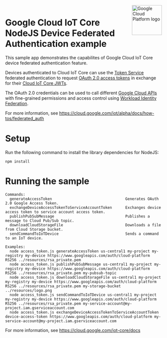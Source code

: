 <img src="https://avatars2.githubusercontent.com/u/2810941?v=3&s=96" alt="Google Cloud Platform logo" title="Google Cloud Platform" align="right" height="96" width="96"/>

# Google Cloud IoT Core NodeJS Device Federated Authentication example

This sample app demonstrates the capabilites of Google Cloud IoT Core device federated authentication feature.

Devices authenticated to Cloud IoT Core can use the [Token Service](https://cloud.google.com/iot/alpha/docs/reference/cloudiottoken/rest) federated authentication to request [OAuth 2.0 access tokens](https://developers.google.com/identity/protocols/oauth2) in exchange for their [Cloud IoT Core JWTs](https://cloud.google.com/iot/docs/how-tos/credentials/jwts).

The OAuth 2.0 credentials can be used to call different [Google Cloud APIs](https://developers.google.com/identity/protocols/oauth2/scopes) with fine-grained permissions and access control using [Workload Identity Federation](https://cloud.google.com/iam/docs/workload-identity-federation).

For more information, see https://cloud.google.com/iot/alpha/docs/how-tos/federated_auth

# Setup

Run the following command to install the library dependencies for NodeJS:

    npm install

# Running the sample

    Commands:
      generateAccessToken                                 Generates OAuth 2.0 Google Access Token.
      exchangeDeviceAccessTokenToServiceAccountToken      Exchanges device access token to service account access token.
      publishPubSubMessage                                Publishes a message to Cloud Pub/Sub topic.
      downloadCloudStorageFile                            Downloads a file from Cloud Storage bucket.
      sendCommandToIoTDevice                              Sends a command to an IoT device.
    
    Examples:
      node access_token.js generateAccessToken us-central1 my-project my-registry my-device https://www.googleapis.com/auth/cloud-platform RS256 ../resources/rsa_private.pem
      node access_token.js publishPubSubMessage us-central1 my-project my-registry my-device https://www.googleapis.com/auth/cloud-platform RS256 ../resources/rsa_private.pem my-pubsub-topic
      node access_token.js downloadCloudStorageFile us-central1 my-project my-registry my-device https://www.googleapis.com/auth/cloud-platform RS256 ../resources/rsa_private.pem my-storage-bucket ../resources/logo.png
      node access_token.js sendCommandToIoTDevice us-central1 my-project my-registry my-device https://www.googleapis.com/auth/cloud-platform RS256 ../resources/rsa_private.pem my-service-account@my-project.iam.gserviceaccount.com
      node access_token.js exchangeDeviceAccessTokenToServiceAccountToken device-access-token https://www.googleapis.com/auth/cloud-platform my-service-account@my-project.iam.gserviceaccount.com

For more information, see https://cloud.google.com/iot-core/docs
